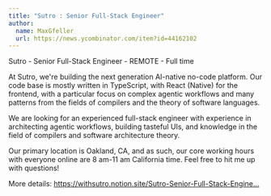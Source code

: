 ```yaml
---
title: "Sutro : Senior Full-Stack Engineer"
author:
  name: MaxGfeller
  url: https://news.ycombinator.com/item?id=44162102
---
```


<JobNavigation />

Sutro - Senior Full-Stack Engineer - REMOTE - Full time

At Sutro, we&#x27;re building the next generation AI-native no-code platform. Our code base is mostly written in TypeScript, with React (Native) for the frontend, with a particular focus on complex agentic workflows and many patterns from the fields of compilers and the theory of software languages.

We are looking for an experienced full-stack engineer with experience in architecting agentic workflows, building tasteful UIs, and knowledge in the field of compilers and software architecture theory.

Our primary location is Oakland, CA, and as such, our core working hours with everyone online are 8 am-11 am California time. Feel free to hit me up with questions!

More details: <a href="https:&#x2F;&#x2F;withsutro.notion.site&#x2F;Sutro-Senior-Full-Stack-Engineer-Job-Description-1f3261eea91a80f2afbdf8ca7ce1d25c" rel="nofollow">https:&#x2F;&#x2F;withsutro.notion.site&#x2F;Sutro-Senior-Full-Stack-Engine...</a>
<JobApplication />
